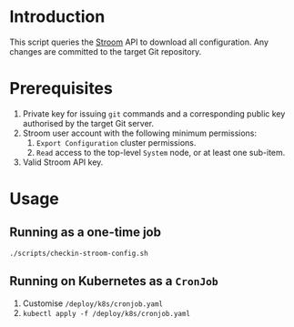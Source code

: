 # Introduction

This script queries the [Stroom](https://github.com/gchq/stroom) API to download all configuration. Any changes are committed to the target Git repository.

# Prerequisites

1. Private key for issuing `git` commands and a corresponding public key authorised by the target Git server.
1. Stroom user account with the following minimum permissions:
   1. `Export Configuration` cluster permissions.
   1. `Read` access to the top-level `System` node, or at least one sub-item.
1. Valid Stroom API key.

# Usage

## Running as a one-time job

```shell
./scripts/checkin-stroom-config.sh
```

## Running on Kubernetes as a `CronJob`

1. Customise `/deploy/k8s/cronjob.yaml`
1. `kubectl apply -f /deploy/k8s/cronjob.yaml`
